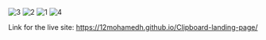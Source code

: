 ![3](https://github.com/user-attachments/assets/52411cc9-2d89-46b4-addf-07b2f9589766)
![2](https://github.com/user-attachments/assets/14be4262-80f3-42ec-917d-e4ca764b6221)
![1](https://github.com/user-attachments/assets/6d05a068-6c3e-403e-a5d6-5617fd689ee2)
![4](https://github.com/user-attachments/assets/bcc112e1-e811-4f77-8df1-5bcf9d36b254)

Link for the live site: https://12mohamedh.github.io/Clipboard-landing-page/

